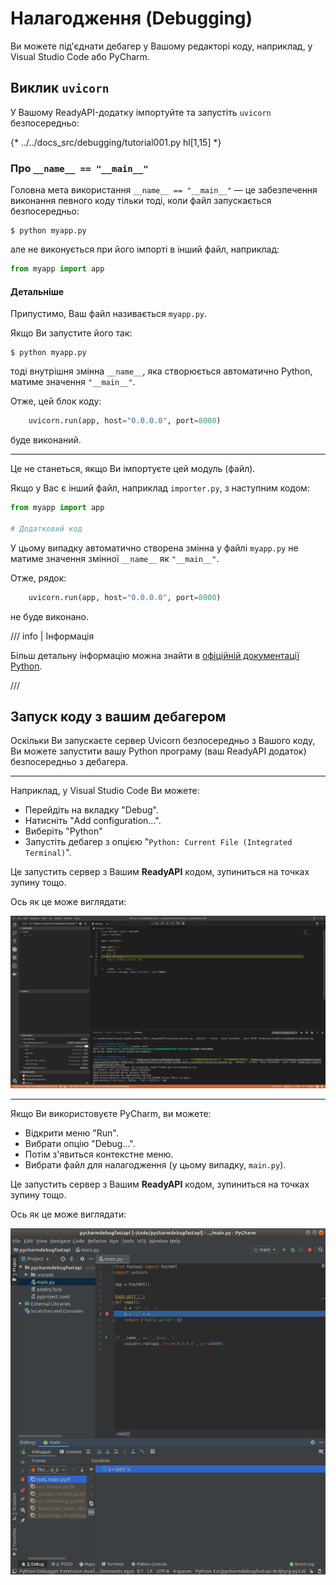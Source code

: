 # Налагодження (Debugging)

Ви можете під'єднати дебагер у Вашому редакторі коду, наприклад, у Visual Studio Code або PyCharm.

## Виклик `uvicorn`

У Вашому ReadyAPI-додатку імпортуйте та запустіть `uvicorn` безпосередньо:

{* ../../docs_src/debugging/tutorial001.py hl[1,15] *}

### Про `__name__ == "__main__"`

Головна мета використання `__name__ == "__main__"` — це забезпечення виконання певного коду тільки тоді, коли файл запускається безпосередньо:

<div class="termy">

```console
$ python myapp.py
```

</div>

але не виконується при його імпорті в інший файл, наприклад:

```Python
from myapp import app
```

#### Детальніше

Припустимо, Ваш файл називається `myapp.py`.

Якщо Ви запустите його так:

<div class="termy">

```console
$ python myapp.py
```

</div>

тоді внутрішня змінна `__name__`, яка створюється автоматично Python, матиме значення `"__main__"`.

Отже, цей блок коду:

```Python
    uvicorn.run(app, host="0.0.0.0", port=8000)
```

буде виконаний.

---

Це не станеться, якщо Ви імпортуєте цей модуль (файл).

Якщо у Вас є інший файл, наприклад `importer.py`, з наступним кодом:

```Python
from myapp import app

# Додатковий код
```

У цьому випадку автоматично створена змінна у файлі `myapp.py` не матиме значення змінної `__name__` як `"__main__"`.

Отже, рядок:

```Python
    uvicorn.run(app, host="0.0.0.0", port=8000)
```

не буде виконано.

/// info | Інформація

Більш детальну інформацію можна знайти в <a href="https://docs.python.org/3/library/__main__.html" class="external-link" target="_blank">офіційній документації Python</a>.

///

## Запуск коду з вашим дебагером

Оскільки Ви запускаєте сервер Uvicorn безпосередньо з Вашого коду, Ви можете запустити вашу Python програму (ваш ReadyAPI додаток) безпосередньо з дебагера.

---

Наприклад, у Visual Studio Code Ви можете:

* Перейдіть на вкладку "Debug".
* Натисніть "Add configuration...".
* Виберіть "Python"
* Запустіть дебагер з опцією "`Python: Current File (Integrated Terminal)`".

Це запустить сервер з Вашим **ReadyAPI** кодом, зупиниться на точках зупину тощо.

Ось як це може виглядати:

<img src="/img/tutorial/debugging/image01.png">

---
Якщо Ви використовуєте PyCharm, ви можете:

* Відкрити меню "Run".
* Вибрати опцію "Debug...".
* Потім з'явиться контекстне меню.
* Вибрати файл для налагодження (у цьому випадку, `main.py`).

Це запустить сервер з Вашим **ReadyAPI** кодом, зупиниться на точках зупину тощо.

Ось як це може виглядати:

<img src="/img/tutorial/debugging/image02.png">
